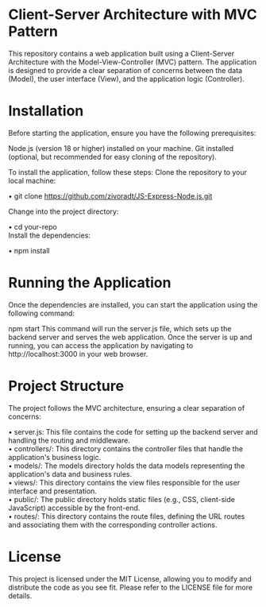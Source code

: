 # Client-Server Architecture with MVC Pattern
This repository contains a web application built using a Client-Server Architecture with the Model-View-Controller (MVC) pattern. The application is designed to provide a clear separation of concerns between the data (Model), the user interface (View), and the application logic (Controller).

# Installation
Before starting the application, ensure you have the following prerequisites:

Node.js (version 18 or higher) installed on your machine.
Git installed (optional, but recommended for easy cloning of the repository).

To install the application, follow these steps:
Clone the repository to your local machine:

• git clone https://github.com/zivoradt/JS-Express-Node.js.git<br>

Change into the project directory:

• cd your-repo<br>
Install the dependencies:

• npm install<br>

# Running the Application
Once the dependencies are installed, you can start the application using the following command:

npm start
This command will run the server.js file, which sets up the backend server and serves the web application. Once the server is up and running, you can access the application by navigating to http://localhost:3000 in your web browser.

# Project Structure
The project follows the MVC architecture, ensuring a clear separation of concerns:

• server.js: This file contains the code for setting up the backend server and handling the routing and middleware.<br>
• controllers/: This directory contains the controller files that handle the application's business logic.<br>
• models/: The models directory holds the data models representing the application's data and business rules.<br>
• views/: This directory contains the view files responsible for the user interface and presentation.<br>
• public/: The public directory holds static files (e.g., CSS, client-side JavaScript) accessible by the front-end.<br>
• routes/: This directory contains the route files, defining the URL routes and associating them with the corresponding controller actions.<br>

# License
This project is licensed under the MIT License, allowing you to modify and distribute the code as you see fit. Please refer to the LICENSE file for more details.
